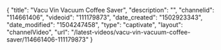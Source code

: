 {
    "title": "Vacu Vin Vacuum Coffee Saver",
    "description": "",
    "channelid": "114661406",
    "videoid": "111179873",
    "date_created": "1502923343",
    "date_modified": "1504247458",
    "type": "captivate",
    "layout": "channelVideo",
    "url": "\/latest-videos\/vacu-vin-vacuum-coffee-saver\/114661406-111179873"
}